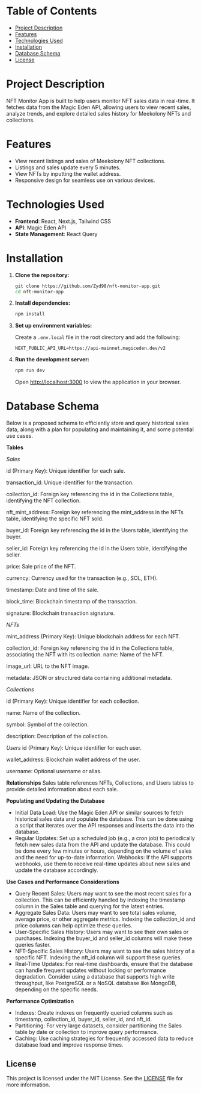 # Table of Contents

- [Project Description](#project-description)
- [Features](#features)
- [Technologies Used](#technologies-used)
- [Installation](#installation)
- [Database Schema](#database-schema)
- [License](#license)

# Project Description

NFT Monitor App is built to help users monitor NFT sales data in real-time. It fetches data from the Magic Eden API, allowing users to view recent sales, analyze trends, and explore detailed sales history for Meekolony NFTs and collections.

# Features

- View recent listings and sales of Meekolony NFT collections.
- Listings and sales update every 5 minutes.
- View NFTs by inputting the wallet address.
- Responsive design for seamless use on various devices.

# Technologies Used

- **Frontend**: React, Next.js, Tailwind CSS
- **API**: Magic Eden API
- **State Management**: React Query

# Installation

1. **Clone the repository:**

   ```bash
   git clone https://github.com/Zyd98/nft-monitor-app.git
   cd nft-monitor-app
   ```

2. **Install dependencies:**

   ```bash
   npm install
   ```

3. **Set up environment variables:**

   Create a `.env.local` file in the root directory and add the following:

   ```plaintext
   NEXT_PUBLIC_API_URL=https://api-mainnet.magiceden.dev/v2
   ```

4. **Run the development server:**

   ```bash
   npm run dev
   ```

   Open [http://localhost:3000](http://localhost:3000) to view the application in your browser.

# Database Schema

Below is a proposed schema to efficiently store and query historical sales data, along with a plan for populating and maintaining it, and some potential use cases.

**Tables**

*Sales*

id (Primary Key): Unique identifier for each sale.

transaction_id: Unique identifier for the transaction.

collection_id: Foreign key referencing the id in the Collections table, identifying the NFT collection.

nft_mint_address: Foreign key referencing the mint_address in the NFTs table, identifying the specific NFT sold.

buyer_id: Foreign key referencing the id in the Users table, identifying the buyer.

seller_id: Foreign key referencing the id in the Users table, identifying the seller.

price: Sale price of the NFT.

currency: Currency used for the transaction (e.g., SOL, ETH).

timestamp: Date and time of the sale.

block_time: Blockchain timestamp of the transaction.

signature: Blockchain transaction signature.


*NFTs*

mint_address (Primary Key): Unique blockchain address for each NFT.

collection_id: Foreign key referencing the id in the Collections table, associating the NFT with its collection.
name: Name of the NFT.

image_url: URL to the NFT image.

metadata: JSON or structured data containing additional metadata.


*Collections*

id (Primary Key): Unique identifier for each collection.

name: Name of the collection.

symbol: Symbol of the collection.

description: Description of the collection.


*Users*
id (Primary Key): Unique identifier for each user.

wallet_address: Blockchain wallet address of the user.

username: Optional username or alias.

**Relationships**
Sales table references NFTs, Collections, and Users tables to provide detailed information about each sale.

**Populating and Updating the Database**
- Initial Data Load: Use the Magic Eden API or similar sources to fetch historical sales data and populate the database. This can be done using a script that iterates over the API responses and inserts the data into the database.
- Regular Updates: Set up a scheduled job (e.g., a cron job) to periodically fetch new sales data from the API and update the database. This could be done every few minutes or hours, depending on the volume of sales and the need for up-to-date information.
Webhooks: If the API supports webhooks, use them to receive real-time updates about new sales and update the database accordingly.

**Use Cases and Performance Considerations**
- Query Recent Sales: Users may want to see the most recent sales for a collection. This can be efficiently handled by indexing the timestamp column in the Sales table and querying for the latest entries.
- Aggregate Sales Data: Users may want to see total sales volume, average price, or other aggregate metrics. Indexing the collection_id and price columns can help optimize these queries.
- User-Specific Sales History: Users may want to see their own sales or purchases. Indexing the buyer_id and seller_id columns will make these queries faster.
- NFT-Specific Sales History: Users may want to see the sales history of a specific NFT. Indexing the nft_id column will support these queries.
- Real-Time Updates: For real-time dashboards, ensure that the database can handle frequent updates without locking or performance degradation. Consider using a database that supports high write throughput, like PostgreSQL or a NoSQL database like MongoDB, depending on the specific needs.

**Performance Optimization**
- Indexes: Create indexes on frequently queried columns such as timestamp, collection_id, buyer_id, seller_id, and nft_id.
- Partitioning: For very large datasets, consider partitioning the Sales table by date or collection to improve query performance.
- Caching: Use caching strategies for frequently accessed data to reduce database load and improve response times.

## License

This project is licensed under the MIT License. See the [LICENSE](LICENSE) file for more information.

